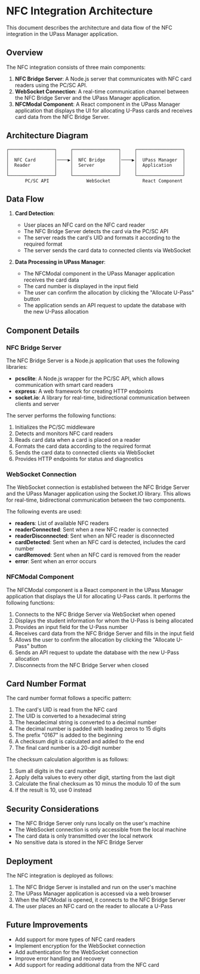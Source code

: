 # NFC Integration Architecture

This document describes the architecture and data flow of the NFC integration in the UPass Manager application.

## Overview

The NFC integration consists of three main components:

1. **NFC Bridge Server**: A Node.js server that communicates with NFC card readers using the PC/SC API.
2. **WebSocket Connection**: A real-time communication channel between the NFC Bridge Server and the UPass Manager application.
3. **NFCModal Component**: A React component in the UPass Manager application that displays the UI for allocating U-Pass cards and receives card data from the NFC Bridge Server.

## Architecture Diagram

```
┌─────────────────┐     ┌─────────────────┐     ┌─────────────────┐
│                 │     │                 │     │                 │
│  NFC Card       │────▶│  NFC Bridge     │────▶│  UPass Manager  │
│  Reader         │     │  Server         │     │  Application    │
│                 │     │                 │     │                 │
└─────────────────┘     └─────────────────┘     └─────────────────┘
       PC/SC API              WebSocket            React Component
```

## Data Flow

1. **Card Detection**:
   - User places an NFC card on the NFC card reader
   - The NFC Bridge Server detects the card via the PC/SC API
   - The server reads the card's UID and formats it according to the required format
   - The server sends the card data to connected clients via WebSocket

2. **Data Processing in UPass Manager**:
   - The NFCModal component in the UPass Manager application receives the card data
   - The card number is displayed in the input field
   - The user can confirm the allocation by clicking the "Allocate U-Pass" button
   - The application sends an API request to update the database with the new U-Pass allocation

## Component Details

### NFC Bridge Server

The NFC Bridge Server is a Node.js application that uses the following libraries:

- **pcsclite**: A Node.js wrapper for the PC/SC API, which allows communication with smart card readers
- **express**: A web framework for creating HTTP endpoints
- **socket.io**: A library for real-time, bidirectional communication between clients and server

The server performs the following functions:

1. Initializes the PC/SC middleware
2. Detects and monitors NFC card readers
3. Reads card data when a card is placed on a reader
4. Formats the card data according to the required format
5. Sends the card data to connected clients via WebSocket
6. Provides HTTP endpoints for status and diagnostics

### WebSocket Connection

The WebSocket connection is established between the NFC Bridge Server and the UPass Manager application using the Socket.IO library. This allows for real-time, bidirectional communication between the two components.

The following events are used:

- **readers**: List of available NFC readers
- **readerConnected**: Sent when a new NFC reader is connected
- **readerDisconnected**: Sent when an NFC reader is disconnected
- **cardDetected**: Sent when an NFC card is detected, includes the card number
- **cardRemoved**: Sent when an NFC card is removed from the reader
- **error**: Sent when an error occurs

### NFCModal Component

The NFCModal component is a React component in the UPass Manager application that displays the UI for allocating U-Pass cards. It performs the following functions:

1. Connects to the NFC Bridge Server via WebSocket when opened
2. Displays the student information for whom the U-Pass is being allocated
3. Provides an input field for the U-Pass number
4. Receives card data from the NFC Bridge Server and fills in the input field
5. Allows the user to confirm the allocation by clicking the "Allocate U-Pass" button
6. Sends an API request to update the database with the new U-Pass allocation
7. Disconnects from the NFC Bridge Server when closed

## Card Number Format

The card number format follows a specific pattern:

1. The card's UID is read from the NFC card
2. The UID is converted to a hexadecimal string
3. The hexadecimal string is converted to a decimal number
4. The decimal number is padded with leading zeros to 15 digits
5. The prefix "0167" is added to the beginning
6. A checksum digit is calculated and added to the end
7. The final card number is a 20-digit number

The checksum calculation algorithm is as follows:

1. Sum all digits in the card number
2. Apply delta values to every other digit, starting from the last digit
3. Calculate the final checksum as 10 minus the modulo 10 of the sum
4. If the result is 10, use 0 instead

## Security Considerations

- The NFC Bridge Server only runs locally on the user's machine
- The WebSocket connection is only accessible from the local machine
- The card data is only transmitted over the local network
- No sensitive data is stored in the NFC Bridge Server

## Deployment

The NFC integration is deployed as follows:

1. The NFC Bridge Server is installed and run on the user's machine
2. The UPass Manager application is accessed via a web browser
3. When the NFCModal is opened, it connects to the NFC Bridge Server
4. The user places an NFC card on the reader to allocate a U-Pass

## Future Improvements

- Add support for more types of NFC card readers
- Implement encryption for the WebSocket connection
- Add authentication for the WebSocket connection
- Improve error handling and recovery
- Add support for reading additional data from the NFC card
